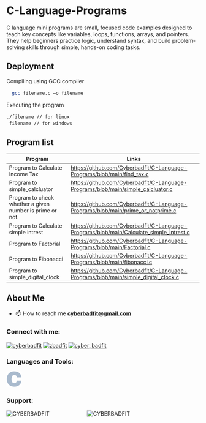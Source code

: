 # C-Language-Programs
C language mini programs are small, focused code examples designed to teach key concepts like variables, loops, functions, arrays, and pointers. They help beginners practice logic, understand syntax, and build problem-solving skills through simple, hands-on coding tasks.

## Deployment

Compiling using GCC compiler

```bash
  gcc filename.c –o filename
```
Executing the program

```bash
./filename // for linux
 filename // for windows
```

##  Program list

|   Program           | Links                                                                |
| ----------------- | ------------------------------------------------------------------ |
| Program to Calculate Income Tax | https://github.com/Cyberbadfit/C-Language-Programs/blob/main/find_tax.c |
| Program to simple_calcluator | https://github.com/Cyberbadfit/C-Language-Programs/blob/main/simple_calcluator.c |
| Program to check whether a given number is prime or not. | https://github.com/Cyberbadfit/C-Language-Programs/blob/main/prime_or_notprime.c |
| Program to Calculate simple intrest | https://github.com/Cyberbadfit/C-Language-Programs/blob/main/Calculate_simple_intrest.c |
| Program to Factorial | https://github.com/Cyberbadfit/C-Language-Programs/blob/main/Factorial.c |
| Program to Fibonacci | https://github.com/Cyberbadfit/C-Language-Programs/blob/main/fibonacci.c |
| Program to simple_digital_clock | https://github.com/Cyberbadfit/C-Language-Programs/blob/main/simple_digital_clock.c |



## About Me
- 📫 How to reach me **cyberbadfit@gmail.com**

<h3 align="left">Connect with me:</h3>
<p align="left">
<a href="https://twitter.com/cyberbadfit" target="blank"><img align="center" src="https://raw.githubusercontent.com/rahuldkjain/github-profile-readme-generator/master/src/images/icons/Social/twitter.svg" alt="cyberbadfit" height="30" width="40" /></a>
<a href="https://fb.com/zbadfit" target="blank"><img align="center" src="https://raw.githubusercontent.com/rahuldkjain/github-profile-readme-generator/master/src/images/icons/Social/facebook.svg" alt="zbadfit" height="30" width="40" /></a>
<a href="https://instagram.com/cyber_badfit" target="blank"><img align="center" src="https://raw.githubusercontent.com/rahuldkjain/github-profile-readme-generator/master/src/images/icons/Social/instagram.svg" alt="cyber_badfit" height="30" width="40" /></a>
</p>

<h3 align="left">Languages and Tools:</h3>
<p align="left"> <a href="https://www.cprogramming.com/" target="_blank" rel="noreferrer"> <img src="https://raw.githubusercontent.com/devicons/devicon/master/icons/c/c-original.svg" alt="c" width="40" height="40"/> </a> </p>

<h3 align="left">Support:</h3>
<p><a href="https://www.buymeacoffee.com/CYBERBADFIT"> <img align="left" src="https://cdn.buymeacoffee.com/buttons/v2/default-yellow.png" height="50" width="210" alt="CYBERBADFIT" /></a><a href="https://ko-fi.com/CYBERBADFIT"> <img align="left" src="https://cdn.ko-fi.com/cdn/kofi3.png?v=3" height="50" width="210" alt="CYBERBADFIT" /></a></p><br><br>
